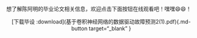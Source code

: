 想了解陈阿明的毕业论文相关信息，欢迎点击下面按钮在线观看吧！嘿嘿:smile::smile:！

<center>[下载毕设 :download](基于卷积神经网络的数据驱动故障预测2(1).pdf){.md-button target=“_blank” }</center>